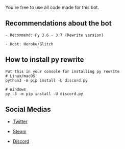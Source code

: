 You're free to use all code made for this bot.

## Recommendations about the bot
```
- Recommend: Py 3.6 - 3.7 (Rewrite version)

- Host: Heroku/Glitch 
```

## How to install py rewrite 
``` 
Put this in your console for installing py rewrite
# Linux/macOS
python3 -m pip install -U discord.py

# Windows
py -3 -m pip install -U discord.py
```


## Social Medias

- [Twitter](https://twitter.com/adrian_bhx)

- [Steam](https://steamcommunity.com/id/ccsslover)

- [Discord](https://discord.bio/p/poundscoin)
